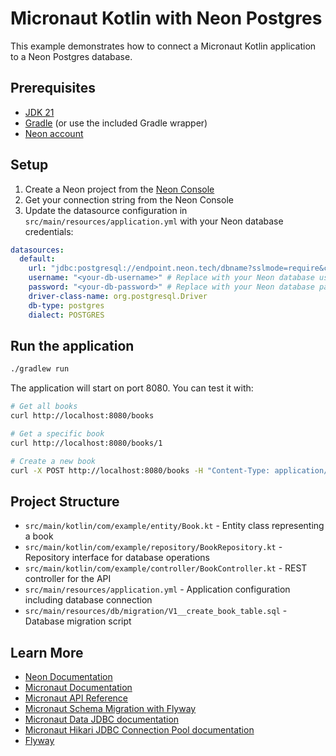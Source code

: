 # Micronaut Kotlin with Neon Postgres

This example demonstrates how to connect a Micronaut Kotlin application to a Neon Postgres database.

## Prerequisites

- [JDK 21](https://www.oracle.com/java/technologies/javase-downloads.html)
- [Gradle](https://gradle.org/install/) (or use the included Gradle wrapper)
- [Neon account](https://neon.com)

## Setup

1. Create a Neon project from the [Neon Console](https://console.neon.tech)
2. Get your connection string from the Neon Console
3. Update the datasource configuration in `src/main/resources/application.yml` with your Neon database credentials:

```yaml
datasources:
  default:
    url: "jdbc:postgresql://endpoint.neon.tech/dbname?sslmode=require&channelBinding=require" # replace with your Neon endpoint and database name
    username: "<your-db-username>" # Replace with your Neon database username
    password: "<your-db-password>" # Replace with your Neon database password
    driver-class-name: org.postgresql.Driver
    db-type: postgres
    dialect: POSTGRES
```

## Run the application

```bash
./gradlew run
```

The application will start on port 8080. You can test it with:

```bash
# Get all books
curl http://localhost:8080/books

# Get a specific book
curl http://localhost:8080/books/1

# Create a new book
curl -X POST http://localhost:8080/books -H "Content-Type: application/json" -d '{"title":"The Great Gatsby","author":"F. Scott Fitzgerald"}'
```

## Project Structure

- `src/main/kotlin/com/example/entity/Book.kt` - Entity class representing a book
- `src/main/kotlin/com/example/repository/BookRepository.kt` - Repository interface for database operations
- `src/main/kotlin/com/example/controller/BookController.kt` - REST controller for the API
- `src/main/resources/application.yml` - Application configuration including database connection
- `src/main/resources/db/migration/V1__create_book_table.sql` - Database migration script

## Learn More

- [Neon Documentation](https://neon.tech/docs)
- [Micronaut Documentation](https://docs.micronaut.io/)
- [Micronaut API Reference](https://docs.micronaut.io/4.10.7/api/)
- [Micronaut Schema Migration with Flyway](https://guides.micronaut.io/latest/micronaut-flyway-maven-java.html)
- [Micronaut Data JDBC documentation](https://micronaut-projects.github.io/micronaut-data/latest/guide/index.html#jdbc)
- [Micronaut Hikari JDBC Connection Pool documentation](https://micronaut-projects.github.io/micronaut-sql/latest/guide/index.html#jdbc)
- [Flyway](https://www.red-gate.com/products/flyway/community/)
